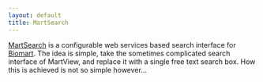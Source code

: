 ```yaml
---
layout: default
title: MartSearch
---
```


[MartSearch](http://github.com/dazoakley/martsearch) is a configurable web services 
based search interface for [Biomart](http://www.biomart.org).  The idea is simple, 
take the sometimes complicated search interface of MartView, and replace it with a 
single free text search box.  How this is achieved is not so simple however...

